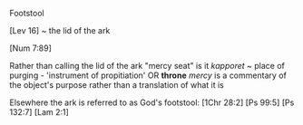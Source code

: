 Footstool


[Lev 16] ~ the lid of the ark

[Num 7:89]


Rather than calling the lid of the ark "mercy seat" is it *kapporet* ~ place of purging - 'instrument of propitiation' OR __throne__
	_mercy_ is a commentary of the object's purpose rather than a translation of what it is


Elsewhere the ark is referred to as God's footstool:
	[1Chr 28:2]
	[Ps 99:5]
	[Ps 132:7]
	[Lam 2:1]
